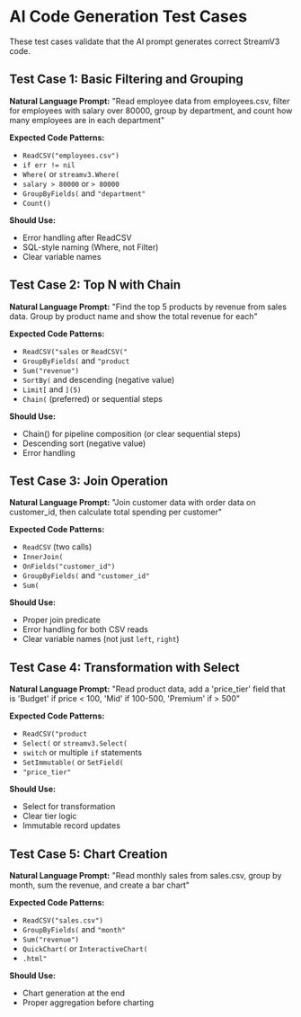 # AI Code Generation Test Cases

These test cases validate that the AI prompt generates correct StreamV3 code.

## Test Case 1: Basic Filtering and Grouping
**Natural Language Prompt:**
"Read employee data from employees.csv, filter for employees with salary over 80000, group by department, and count how many employees are in each department"

**Expected Code Patterns:**
- `ReadCSV("employees.csv")`
- `if err != nil`
- `Where(` or `streamv3.Where(`
- `salary > 80000` or `> 80000`
- `GroupByFields(` and `"department"`
- `Count()`

**Should Use:**
- Error handling after ReadCSV
- SQL-style naming (Where, not Filter)
- Clear variable names

## Test Case 2: Top N with Chain
**Natural Language Prompt:**
"Find the top 5 products by revenue from sales data. Group by product name and show the total revenue for each"

**Expected Code Patterns:**
- `ReadCSV("sales` or `ReadCSV("`
- `GroupByFields(` and `"product`
- `Sum("revenue")`
- `SortBy(` and descending (negative value)
- `Limit[` and `](5)`
- `Chain(` (preferred) or sequential steps

**Should Use:**
- Chain() for pipeline composition (or clear sequential steps)
- Descending sort (negative value)
- Error handling

## Test Case 3: Join Operation
**Natural Language Prompt:**
"Join customer data with order data on customer_id, then calculate total spending per customer"

**Expected Code Patterns:**
- `ReadCSV` (two calls)
- `InnerJoin(`
- `OnFields("customer_id")`
- `GroupByFields(` and `"customer_id"`
- `Sum(`

**Should Use:**
- Proper join predicate
- Error handling for both CSV reads
- Clear variable names (not just `left`, `right`)

## Test Case 4: Transformation with Select
**Natural Language Prompt:**
"Read product data, add a 'price_tier' field that is 'Budget' if price < 100, 'Mid' if 100-500, 'Premium' if > 500"

**Expected Code Patterns:**
- `ReadCSV("product`
- `Select(` or `streamv3.Select(`
- `switch` or multiple `if` statements
- `SetImmutable(` or `SetField(`
- `"price_tier"`

**Should Use:**
- Select for transformation
- Clear tier logic
- Immutable record updates

## Test Case 5: Chart Creation
**Natural Language Prompt:**
"Read monthly sales from sales.csv, group by month, sum the revenue, and create a bar chart"

**Expected Code Patterns:**
- `ReadCSV("sales.csv")`
- `GroupByFields(` and `"month"`
- `Sum("revenue")`
- `QuickChart(` or `InteractiveChart(`
- `.html"`

**Should Use:**
- Chart generation at the end
- Proper aggregation before charting
